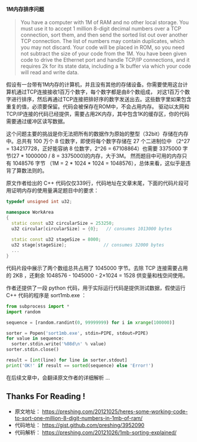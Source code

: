 #### 1M内存排序问题

>You have a computer with 1M of RAM and no other local storage. 
>You must use it to accept 1 million 8-digit decimal numbers over a TCP connection, sort them, 
>and then send the sorted list out over another TCP connection. 
>The list of numbers may contain duplicates, which you may not discard. 
>Your code will be placed in ROM, so you need not subtract the size of your code from the 1M. 
>You have been given code to drive the Ethernet port and handle TCP/IP connections, and it requires 2k for its state data, 
>including a 1k buffer via which your code will read and write data.

假设有一台带有1M内存的计算机，并且没有其他的存储设备。你需要使用这台计算机通过TCP连接接收1百万个数字，每个数字都是由8个数组成，
对这1百万个数字进行排序，然后再通过TCP连接把排好序的数字发送出去。这些数字里如果包含重复的值，必须要保留。代码会被保存在ROM中，不会占用内存。
驱动以太网和TCP/IP连接的代码已经提供，需要占用2K内存，其中包含1K的缓存区，你的代码需要通过缓冲区读写数据。

这个问题主要的挑战是你无法把所有的数据作为原始的整型（32bit）存储在内存中。总共有 100 万个 8 位数字，即使将每个数字存储在 27 个二进制位中
（2^27 = 134217728，正好能容纳 8 位数字，2^26 = 67108864）也需要 3375000 字节(27 * 1000000 / 8 = 3375000)的内存，大于3M。
然而题目中可用的内存只有 1048576 字节 （1M = 2 * 1024 * 1024 = 1048576），总体来看，这似乎是违背了算数法则的。

原文作者给出的 C++ 代码仅仅339行，代码地址在文章末尾，下面的代码片段可用证明内存的使用量满足题目中的要求：

```C++
typedef unsigned int u32;

namespace WorkArea
{
  static const u32 circularSize = 253250;
  u32 circular[circularSize] = {0};   // consumes 1013000 bytes
  
  static const u32 stageSize = 8000;
  u32 stage[stageSize];              // consumes 32000 bytes
  ...
}
```

代码片段中展示了两个数组总共占用了 1045000 字节。去除 TCP 连接需要占用的 2KB ，还剩余 1048576 - 1045000 - 2×1024 = 1528 供变量和栈空间使用。

作者还提供了一段 python 代码，用于实际运行代码是提供测试数据，假使运行 C++ 代码的程序是 sort1mb.exe ：

```python
from subprocess import *
import random

sequence = [random.randint(0, 99999999) for i in xrange(100000)]

sorter = Popen('sort1mb.exe', stdin=PIPE, stdout=PIPE)
for value in sequence:
  sorter.stdin.write('%08d\n' % value)
sorter.stdin.close()

result = [int(line) for line in sorter.stdout]
print('OK!' if result == sorted(sequence) else 'Error!')

```

在后续文章中，会翻译原文作者的详细解析 ...


## Thanks For Reading !


* 原文地址： https://preshing.com/20121025/heres-some-working-code-to-sort-one-million-8-digit-numbers-in-1mb-of-ram/
* 代码地址： https://gist.github.com/preshing/3952090
* 代码解析： https://preshing.com/20121026/1mb-sorting-explained/
